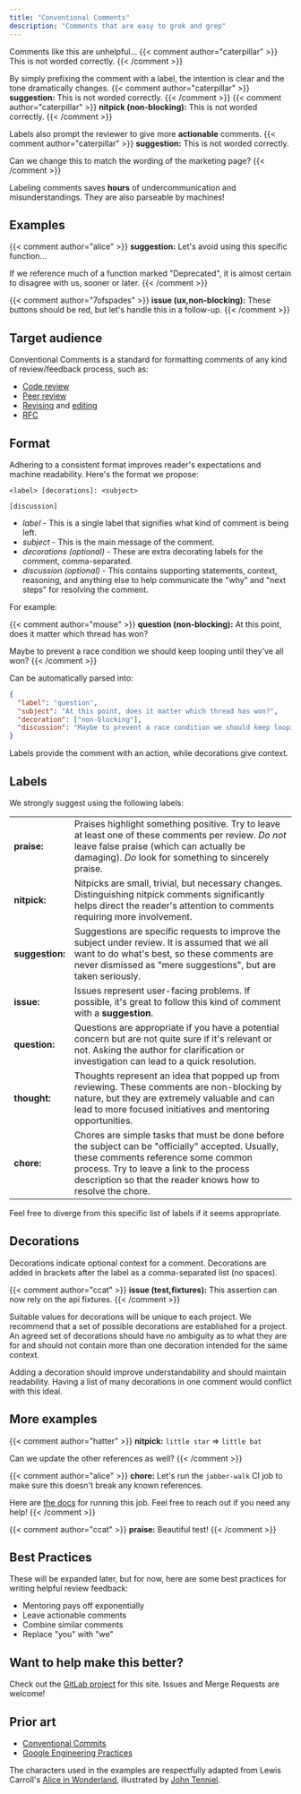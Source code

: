```yaml
---
title: "Conventional Comments"
description: "Comments that are easy to grok and grep"
---
```


Comments like this are unhelpful...
{{< comment author="caterpillar" >}}
This is not worded correctly.
{{< /comment >}}

By simply prefixing the comment with a label, the intention is clear and the tone dramatically changes.
{{< comment author="caterpillar" >}}
**suggestion:** This is not worded correctly.
{{< /comment >}}
{{< comment author="caterpillar" >}}
**nitpick (non-blocking):** This is not worded correctly.
{{< /comment >}}

Labels also prompt the reviewer to give more **actionable** comments.
{{< comment author="caterpillar" >}}
**suggestion:** This is not worded correctly.

Can we change this to match the wording of the marketing page?
{{< /comment >}}

Labeling comments saves **hours** of undercommunication and misunderstandings. They are also parseable by machines!

## Examples

{{< comment author="alice" >}}
**suggestion:** Let's avoid using this specific function...

If we reference much of a function marked "Deprecated", it is almost certain to disagree with us, sooner or later.
{{< /comment >}}

{{< comment author="7ofspades" >}}
**issue (ux,non-blocking):** These buttons should be red, but let's handle this in a follow-up.
{{< /comment >}}

## Target audience

Conventional Comments is a standard for formatting comments of any kind of review/feedback process, such as:

- [Code review](https://en.wikipedia.org/wiki/Code_review)
- [Peer review](https://en.wikipedia.org/wiki/Peer_review)
- [Revising](https://en.wikipedia.org/wiki/Revision_(writing)) and [editing](https://en.wikipedia.org/wiki/Editing)
- [RFC](https://en.wikipedia.org/wiki/Request_for_Comments)

## Format

Adhering to a consistent format improves reader's expectations and machine readability.
Here's the format we propose:

```
<label> [decorations]: <subject>

[discussion]
```

- *label* - This is a single label that signifies what kind of comment is being left.
- *subject* - This is the main message of the comment.
- *decorations (optional)* - These are extra decorating labels for the comment, comma-separated.
- *discussion (optional)* - This contains supporting statements, context, reasoning, and anything else to help communicate the "why" and "next steps" for resolving the comment.

For example:

{{< comment author="mouse" >}}
**question (non-blocking):** At this point, does it matter which thread has won?

Maybe to prevent a race condition we should keep looping until they've all won?
{{< /comment >}}

Can be automatically parsed into:

```json
{
  "label": "question",
  "subject": "At this point, does it matter which thread has won?",
  "decoration": ["non-blocking"],
  "discussion": "Maybe to prevent a race condition we should keep looping until they've all won?"
}
```

Labels provide the comment with an action, while decorations give context.


## Labels

We strongly suggest using the following labels:

|                 |             |
|-----------------|-------------|
| **praise:**     | Praises highlight something positive. Try to leave at least one of these comments per review. *Do not* leave false praise (which can actually be damaging). *Do* look for something to sincerely praise. |
| **nitpick:**    | Nitpicks are small, trivial, but necessary changes. Distinguishing nitpick comments significantly helps direct the reader's attention to comments requiring more involvement. |
| **suggestion:** | Suggestions are specific requests to improve the subject under review. It is assumed that we all want to do what's best, so these comments are never dismissed as "mere suggestions", but are taken seriously. |
| **issue:**      | Issues represent user-facing problems. If possible, it's great to follow this kind of comment with a **suggestion**. |
| **question:**   | Questions are appropriate if you have a potential concern but are not quite sure if it's relevant or not. Asking the author for clarification or investigation can lead to a quick resolution. |
| **thought:**    | Thoughts represent an idea that popped up from reviewing. These comments are non-blocking by nature, but they are extremely valuable and can lead to more focused initiatives and mentoring opportunities. |
| **chore:**      | Chores are simple tasks that must be done before the subject can be "officially" accepted. Usually, these comments reference  some common process. Try to leave a link to the process description so that the reader knows how to resolve the chore. |

Feel free to diverge from this specific list of labels if it seems appropriate.

## Decorations

Decorations indicate optional context for a comment. Decorations are added in brackets after the label as a comma-separated list (no spaces).

{{< comment author="ccat" >}}
**issue (test,fixtures):** This assertion can now rely on the api fixtures.
{{< /comment >}}

Suitable values for decorations will be unique to each project. We recommend that a set of possible decorations are established for a project. An agreed set of decorations should have no ambiguity as to what they are for and should not contain more than one decoration intended for the same context.

Adding a decoration should improve understandability and should maintain readability. Having a list of many decorations in one comment would conflict with this ideal.

## More examples

{{< comment author="hatter" >}}
**nitpick:** `little star` => `little bat`

Can we update the other references as well?
{{< /comment >}}

{{< comment author="alice" >}}
**chore:** Let's run the `jabber-walk` CI job to make sure this doesn't break any known references.

Here are [the docs](https://en.wikipedia.org/wiki/Jabberwocky) for running this job. Feel free to reach out if you need any help!
{{< /comment >}}

{{< comment author="ccat" >}}
**praise:** Beautiful test!
{{< /comment >}}

## Best Practices

These will be expanded later, but for now, here are some best practices for writing helpful review feedback:

- Mentoring pays off exponentially
- Leave actionable comments
- Combine similar comments
- Replace "you" with "we"

## Want to help make this better?

Check out the [GitLab project](https://gitlab.com/conventionalcomments/conventionalcomments.gitlab.io) for this site. 
Issues and Merge Requests are welcome!

## Prior art

- [Conventional Commits](https://www.conventionalcommits.org)
- [Google Engineering Practices](https://github.com/google/eng-practices/blob/57c895ad4b09c8941288c04e44a08797b76b4d4d/review/reviewer/standard.md#mentoring)

The characters used in the examples are respectfully adapted from Lewis Carroll's [Alice in Wonderland][alice], illustrated by [John Tenniel][jtenniel].

[alice]: https://en.wikipedia.org/wiki/Alice%27s_Adventures_in_Wonderland
[jtenniel]: https://en.wikipedia.org/wiki/John_Tenniel
